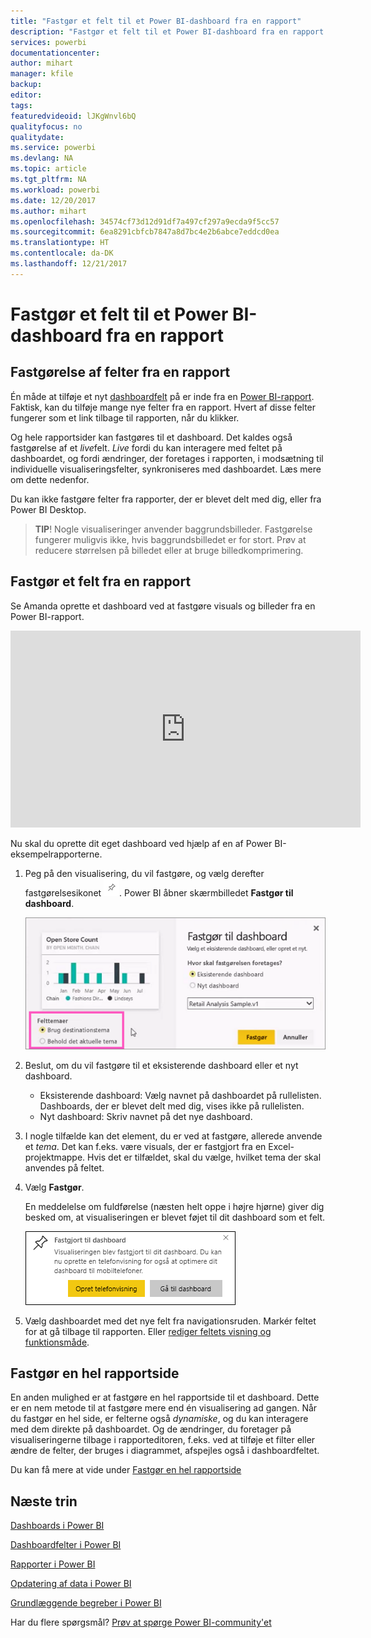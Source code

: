 ```yaml
---
title: "Fastgør et felt til et Power BI-dashboard fra en rapport"
description: "Fastgør et felt til et Power BI-dashboard fra en rapport."
services: powerbi
documentationcenter: 
author: mihart
manager: kfile
backup: 
editor: 
tags: 
featuredvideoid: lJKgWnvl6bQ
qualityfocus: no
qualitydate: 
ms.service: powerbi
ms.devlang: NA
ms.topic: article
ms.tgt_pltfrm: NA
ms.workload: powerbi
ms.date: 12/20/2017
ms.author: mihart
ms.openlocfilehash: 34574cf73d12d91df7a497cf297a9ecda9f5cc57
ms.sourcegitcommit: 6ea8291cbfcb7847a8d7bc4e2b6abce7eddcd0ea
ms.translationtype: HT
ms.contentlocale: da-DK
ms.lasthandoff: 12/21/2017
---
```

# <a name="pin-a-tile-to-a-power-bi-dashboard-from-a-report"></a>Fastgør et felt til et Power BI-dashboard fra en rapport
## <a name="pinning-tiles-from-a-report"></a>Fastgørelse af felter fra en rapport
Én måde at tilføje et nyt [dashboardfelt](service-dashboard-tiles.md) på er inde fra en [Power BI-rapport](service-reports.md). Faktisk, kan du tilføje mange nye felter fra en rapport.  Hvert af disse felter fungerer som et link tilbage til rapporten, når du klikker.

Og hele rapportsider kan fastgøres til et dashboard.  Det kaldes også fastgørelse af et *live*felt.  *Live* fordi du kan interagere med feltet på dashboardet, og fordi ændringer, der foretages i rapporten, i modsætning til individuelle visualiseringsfelter, synkroniseres med dashboardet. Læs mere om dette nedenfor.

Du kan ikke fastgøre felter fra rapporter, der er blevet delt med dig, eller fra Power BI Desktop. 

> **TIP**! Nogle visualiseringer anvender baggrundsbilleder. Fastgørelse fungerer muligvis ikke, hvis baggrundsbilledet er for stort.  Prøv at reducere størrelsen på billedet eller at bruge billedkomprimering.  
> 
> 

## <a name="pin-a-tile-from-a-report"></a>Fastgør et felt fra en rapport
Se Amanda oprette et dashboard ved at fastgøre visuals og billeder fra en Power BI-rapport.

<iframe width="560" height="315" src="https://www.youtube.com/embed/lJKgWnvl6bQ" frameborder="0" allowfullscreen></iframe>

Nu skal du oprette dit eget dashboard ved hjælp af en af Power BI-eksempelrapporterne.

1. Peg på den visualisering, du vil fastgøre, og vælg derefter fastgørelsesikonet ![](media/service-dashboard-pin-tile-from-report/pbi_pintile_small.png). Power BI åbner skærmbilledet **Fastgør til dashboard**.
   
     ![](media/service-dashboard-pin-tile-from-report/pbi_themes2.png)
2. Beslut, om du vil fastgøre til et eksisterende dashboard eller et nyt dashboard.
   
   * Eksisterende dashboard: Vælg navnet på dashboardet på rullelisten. Dashboards, der er blevet delt med dig, vises ikke på rullelisten.
   * Nyt dashboard: Skriv navnet på det nye dashboard.
3. I nogle tilfælde kan det element, du er ved at fastgøre, allerede anvende et *tema*.  Det kan f.eks. være visuals, der er fastgjort fra en Excel-projektmappe. Hvis det er tilfældet, skal du vælge, hvilket tema der skal anvendes på feltet.
4. Vælg **Fastgør**.
   
   En meddelelse om fuldførelse (næsten helt oppe i højre hjørne) giver dig besked om, at visualiseringen er blevet føjet til dit dashboard som et felt.
   
   ![](media/service-dashboard-pin-tile-from-report/pinsuccess.png)
5. Vælg dashboardet med det nye felt fra navigationsruden. Markér feltet for at gå tilbage til rapporten. Eller [rediger feltets visning og funktionsmåde](service-dashboard-edit-tile.md).

## <a name="pin-an-entire-report-page"></a>Fastgør en hel rapportside
En anden mulighed er at fastgøre en hel rapportside til et dashboard. Dette er en nem metode til at fastgøre mere end én visualisering ad gangen.  Når du fastgør en hel side, er felterne også *dynamiske*, og du kan interagere med dem direkte på dashboardet. Og de ændringer, du foretager på visualiseringerne tilbage i rapporteditoren, f.eks. ved at tilføje et filter eller ændre de felter, der bruges i diagrammet, afspejles også i dashboardfeltet.  

Du kan få mere at vide under [Fastgør en hel rapportside](service-dashboard-pin-live-tile-from-report.md)

## <a name="next-steps"></a>Næste trin
[Dashboards i Power BI](service-dashboards.md)

[Dashboardfelter i Power BI](service-dashboard-tiles.md)

[Rapporter i Power BI](service-reports.md)

[Opdatering af data i Power BI](refresh-data.md)

[Grundlæggende begreber i Power BI](service-basic-concepts.md)

Har du flere spørgsmål? [Prøv at spørge Power BI-community'et](http://community.powerbi.com/)

